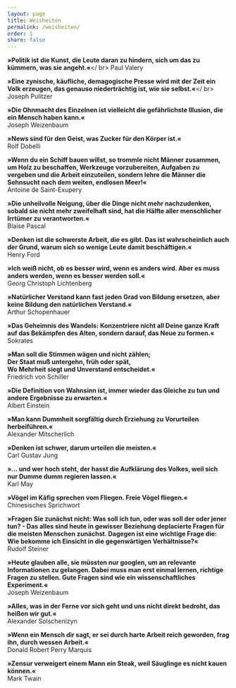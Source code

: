 ```yaml
---
layout: page
title: Weisheiten
permalink: /weisheiten/
order: 1
share: false
---
```

**»Politik ist die Kunst, die Leute daran zu hindern, sich um das zu kümmern, was sie angeht.«**</ br>
Paul Valery

**»Eine zynische, käufliche, demagogische Presse wird mit der Zeit ein Volk erzeugen, das genauso niederträchtig ist, wie sie selbst.«**</ br>
Joseph Pulitzer

**»Die Ohnmacht des Einzelnen ist vielleicht die gefährlichste Illusion, die ein Mensch haben kann.«**<br>
Joseph Weizenbaum

**»News sind für den Geist, was Zucker für den Körper ist.«**<br>
Rolf Dobelli

**»Wenn du ein Schiff bauen willst, so trommle nicht Männer zusammen, um Holz zu beschaffen, Werkzeuge vorzubereiten, Aufgaben zu vergeben und die Arbeit einzuteilen, sondern lehre die Männer die Sehnsucht nach dem weiten, endlosen Meer!«**<br>
Antoine de Saint-Exupery

**»Die unheilvolle Neigung, über die Dinge nicht mehr nachzudenken, sobald sie nicht mehr zweifelhaft sind, hat die Hälfte aller menschlicher Irrtümer zu verantworten.«**<br>
Blaise Pascal

**»Denken ist die schwerste Arbeit, die es gibt. Das ist wahrscheinlich auch der Grund, warum sich so wenige Leute damit beschäftigen.«**<br>
Henry Ford

**»Ich weiß nicht, ob es besser wird, wenn es anders wird. Aber es muss anders werden, wenn es besser werden soll.«**<br>
Georg Christoph Lichtenberg

**»Natürlicher Verstand kann fast jeden Grad von Bildung ersetzen, aber keine Bildung den natürlichen Verstand.«**<br>
Arthur Schopenhauer

**»Das Geheimnis des Wandels: Konzentriere nicht all Deine ganze Kraft auf das Bekämpfen des Alten, sondern darauf, das Neue zu formen.«**<br>
Sokrates

**»Man soll die Stimmen wägen und nicht zählen;<br>
Der Staat muß untergehn, früh oder spät,<br>
Wo Mehrheit siegt und Unverstand entscheidet.«**<br>
Friedrich von Schiller

**»Die Definition von Wahnsinn ist, immer wieder das Gleiche zu tun und andere Ergebnisse zu erwarten.«**<br>
Albert Einstein

**»Man kann Dummheit sorgfältig durch Erziehung zu Vorurteilen herbeiführen.«**<br>
Alexander Mitscherlich

**»Denken ist schwer, darum urteilen die meisten.«**<br>
Carl Gustav Jung

**»... und wer hoch steht, der hasst die Aufklärung des Volkes, weil sich nur Dumme dumm regieren lassen.«**<br>
Karl May

**»Vögel im Käfig sprechen vom Fliegen. Freie Vögel fliegen.«**<br>
Chinesisches Sprichwort

**»Fragen Sie zunächst nicht: Was soll ich tun, oder was soll der oder jener tun? - Das alles sind heute in gewisser Beziehung deplacierte Fragen für die meisten Menschen zunächst. Dagegen ist eine wichtige Frage die: Wie bekomme ich Einsicht in die gegenwärtigen Verhältnisse?«**<br>
Rudolf Steiner

**»Heute glauben alle, sie müssten nur googlen, um an relevante Informationen zu gelangen. Dabei muss man erst einmal lernen, richtige Fragen zu stellen. Gute Fragen sind wie ein wissenschaftliches Experiment.«**<br>
Joseph Weizenbaum

**»Alles, was in der Ferne vor sich geht und uns nicht direkt bedroht, das heißen wir gut.«**<br>
Alexander Solschenizyn

**»Wenn ein Mensch dir sagt, er sei durch harte Arbeit reich geworden, frag ihn, durch wessen Arbeit.«**<br>
Donald Robert Perry Marquis

**»Zensur verweigert einem Mann ein Steak, weil Säuglinge es nicht kauen können.«**<br>
Mark Twain



